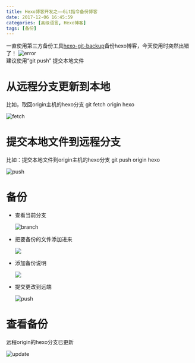 ```yaml
---
title: Hexo博客开发之——Git指令备份博客
date: 2017-12-06 16:45:59
categories: [高级语言, Hexo博客]
tags: [备份]
---
```

一直使用第三方备份工具[hexo-git-backup][1]备份hexo博客，今天使用时突然出错了！
![error][2]  
建议使用“git push” 提交本地文件
<!--more-->
# 从远程分支更新到本地   
比如，取回origin主机的hexo分支  git fetch origin hexo  

![fetch][3]
# 提交本地文件到远程分支
比如：提交本地文件到origin主机的hexo分支 git push origin hexo

![push][4]
# 备份

- 查看当前分支

	![branch][6]

- 把要备份的文件添加进来   

	![][7]  

- 添加备份说明  

	![][8]  

- 提交更改到远端  
	
	![push][9]

# 查看备份
远程origin的hexo分支已更新    

![update][5]




[1]: https://github.com/coneycode/hexo-git-backup
[2]: http://p0j682kwo.bkt.clouddn.com/hexo_back_error.png
[3]: http://p0j682kwo.bkt.clouddn.com/git-fetch.png
[4]: http://p0j682kwo.bkt.clouddn.com/git-push.png
[5]: http://p0j682kwo.bkt.clouddn.com/hexo-update.png
[6]: http://p0j682kwo.bkt.clouddn.com/git_branch.png
[7]: http://p0j682kwo.bkt.clouddn.com/git_add.png
[8]: http://p0j682kwo.bkt.clouddn.com/git_commit_m.png
[9]: http://p0j682kwo.bkt.clouddn.com/git-push.png
